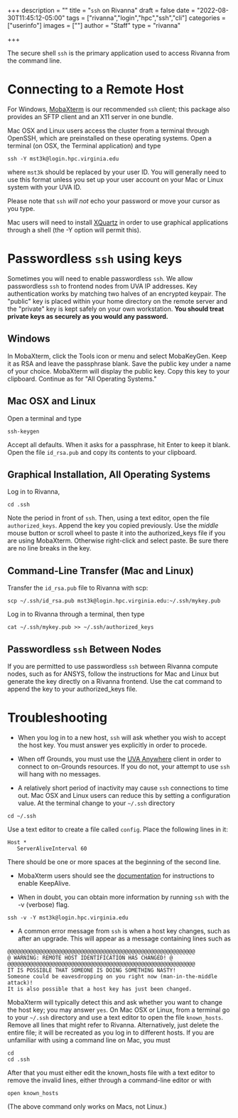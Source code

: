 +++
description = ""
title = "`ssh` on Rivanna"
draft = false
date = "2022-08-30T11:45:12-05:00"
tags = ["rivanna","login","hpc","ssh","cli"]
categories = ["userinfo"]
images = [""]
author = "Staff"
type = "rivanna"

+++

<p class="lead">The secure shell <code>ssh</code> is the primary application used to access Rivanna from the command line.</p>

# Connecting to a Remote Host

For Windows, [MobaXterm](/userinfo/rivanna/logintools/mobaxterm) is our recommended `ssh` client; this package also provides an SFTP client and an X11 server in one bundle.

Mac OSX and Linux users access the cluster from a terminal through OpenSSH, which are preinstalled on these operating systems. Open a terminal (on OSX, the Terminal application) and type
```
ssh -Y mst3k@login.hpc.virginia.edu
```

where `mst3k` should be replaced by your user ID. You will generally need to use this format unless you set up your user account on your Mac or Linux system with your UVA ID. 

Please note that `ssh` *will not* echo your password or move your cursor as you type.

Mac users will need to install [XQuartz](https://xquartz.org) in order to use graphical applications through a shell (the -Y option will permit this).

# Passwordless `ssh` using keys

Sometimes you will need to enable passwordless `ssh`. We allow passwordless `ssh` to frontend nodes from UVA IP addresses. Key 
authentication works by matching two halves of an encrypted keypair. The "public" key is placed within your home directory on the 
remote server and the "private" key is kept safely on your own workstation. **You should treat private keys as securely as you would
any password.**

## Windows

In MobaXterm, click the Tools icon or menu and select MobaKeyGen. Keep it as RSA and leave the passphrase blank. Save the public key under a name of your choice. MobaXterm will display the public key. Copy this key to your clipboard. Continue as for "All Operating Systems."

## Mac OSX and Linux

Open a terminal and type
```
ssh-keygen
```

Accept all defaults. When it asks for a passphrase, hit Enter to keep it blank. Open the file `id_rsa.pub` and copy its contents to your clipboard.

## Graphical Installation, All Operating Systems

Log in to Rivanna,
```
cd .ssh
```

Note the period in front of `ssh`. Then, using a text editor, open the file `authorized_keys`. Append the key you copied previously. Use the _middle_ mouse button or scroll wheel to paste it into the authorized_keys file if you are using MobaXterm. Otherwise right-click and select paste.  Be sure there are no line breaks in the key.

## Command-Line Transfer (Mac and Linux)

Transfer the `id_rsa.pub` file to Rivanna with scp:
```
scp ~/.ssh/id_rsa.pub mst3k@login.hpc.virginia.edu:~/.ssh/mykey.pub
```

Log in to Rivanna through a terminal, then type
```
cat ~/.ssh/mykey.pub >> ~/.ssh/authorized_keys
```

## Passwordless `ssh` Between Nodes

If you are permitted to use passwordless `ssh` between Rivanna compute nodes, such as for ANSYS, follow the instructions for Mac and Linux but generate the key directly on a Rivanna frontend. Use the cat command to append the key to your authorized_keys file.</p>

# Troubleshooting

- When you log in to a new host, `ssh` will ask whether you wish to accept the host key. You must answer yes explicitly in order to procede.

- When off Grounds, you must use the [UVA Anywhere](https://virginia.service-now.com/its?id=itsweb_kb_article&sys_id=f24e5cdfdb3acb804f32fb671d9619d0) client in order to connect to on-Grounds resources. If you do not, your attempt to use `ssh` will hang with no messages.

- A relatively short period of inactivity may cause `ssh` connections to time out.  Mac OSX and Linux users can reduce this by setting a configuration value. At the terminal change to your `~/.ssh` directory
```
cd ~/.ssh
```
Use a text editor to create a file called `config`. Place the following lines in it:
```
Host *
   ServerAliveInterval 60
```
There should be one or more spaces at the beginning of the second line.

- MobaXterm users should see the [documentation](/userinfo/rivanna/logintools/mobaxterm) for instructions to enable KeepAlive.

- When in doubt, you can obtain more information by running `ssh` with the -v (verbose) flag.
```
ssh -v -Y mst3k@login.hpc.virginia.edu
```
- A common error message from `ssh` is when a host key changes, such as after an upgrade. This will appear as a message containing lines such as
```
@@@@@@@@@@@@@@@@@@@@@@@@@@@@@@@@@@@@@@@@@@@@@@@@@@@@@@@@@@@
@ WARNING: REMOTE HOST IDENTIFICATION HAS CHANGED! @
@@@@@@@@@@@@@@@@@@@@@@@@@@@@@@@@@@@@@@@@@@@@@@@@@@@@@@@@@@@
IT IS POSSIBLE THAT SOMEONE IS DOING SOMETHING NASTY!
Someone could be eavesdropping on you right now (man-in-the-middle attack)!
It is also possible that a host key has just been changed.
```
MobaXterm will typically detect this and ask whether you want to change the host key; you may answer `yes`. On Mac OSX or Linux, from a terminal go to your `~/.ssh` directory and use a text editor to open the file `known_hosts`. Remove all lines that might refer to Rivanna. Alternatively, just delete the entire file; it will be recreated as you log in to different hosts. If you are unfamiliar with using a command line on Mac, you must
```
cd 
cd .ssh
```
After that you must either edit the known_hosts file with a text editor to remove the invalid lines, either through a command-line editor or with
```
open known_hosts
```
(The above command only works on Macs, not Linux.)
